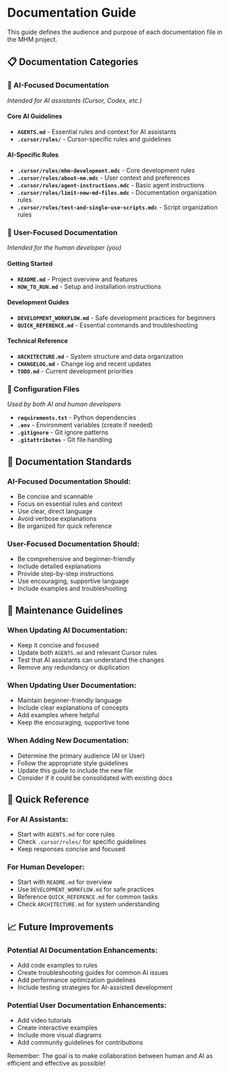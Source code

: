 # Documentation Guide

This guide defines the audience and purpose of each documentation file in the MHM project.

## 📋 Documentation Categories

### 🤖 AI-Focused Documentation
*Intended for AI assistants (Cursor, Codex, etc.)*

#### Core AI Guidelines
- **`AGENTS.md`** - Essential rules and context for AI assistants
- **`.cursor/rules/`** - Cursor-specific rules and guidelines

#### AI-Specific Rules
- **`.cursor/rules/mhm-development.mdc`** - Core development rules
- **`.cursor/rules/about-me.mdc`** - User context and preferences
- **`.cursor/rules/agent-instructions.mdc`** - Basic agent instructions
- **`.cursor/rules/limit-new-md-files.mdc`** - Documentation organization rules
- **`.cursor/rules/test-and-single-use-scripts.mdc`** - Script organization rules

### 👤 User-Focused Documentation
*Intended for the human developer (you)*

#### Getting Started
- **`README.md`** - Project overview and features
- **`HOW_TO_RUN.md`** - Setup and installation instructions

#### Development Guides
- **`DEVELOPMENT_WORKFLOW.md`** - Safe development practices for beginners
- **`QUICK_REFERENCE.md`** - Essential commands and troubleshooting

#### Technical Reference
- **`ARCHITECTURE.md`** - System structure and data organization
- **`CHANGELOG.md`** - Change log and recent updates
- **`TODO.md`** - Current development priorities

### 🔧 Configuration Files
*Used by both AI and human developers*

- **`requirements.txt`** - Python dependencies
- **`.env`** - Environment variables (create if needed)
- **`.gitignore`** - Git ignore patterns
- **`.gitattributes`** - Git file handling

## 📝 Documentation Standards

### AI-Focused Documentation Should:
- Be concise and scannable
- Focus on essential rules and context
- Use clear, direct language
- Avoid verbose explanations
- Be organized for quick reference

### User-Focused Documentation Should:
- Be comprehensive and beginner-friendly
- Include detailed explanations
- Provide step-by-step instructions
- Use encouraging, supportive language
- Include examples and troubleshooting

## 🔄 Maintenance Guidelines

### When Updating AI Documentation:
- Keep it concise and focused
- Update both `AGENTS.md` and relevant Cursor rules
- Test that AI assistants can understand the changes
- Remove any redundancy or duplication

### When Updating User Documentation:
- Maintain beginner-friendly language
- Include clear explanations of concepts
- Add examples where helpful
- Keep the encouraging, supportive tone

### When Adding New Documentation:
- Determine the primary audience (AI or User)
- Follow the appropriate style guidelines
- Update this guide to include the new file
- Consider if it could be consolidated with existing docs

## 🎯 Quick Reference

### For AI Assistants:
- Start with `AGENTS.md` for core rules
- Check `.cursor/rules/` for specific guidelines
- Keep responses concise and focused

### For Human Developer:
- Start with `README.md` for overview
- Use `DEVELOPMENT_WORKFLOW.md` for safe practices
- Reference `QUICK_REFERENCE.md` for common tasks
- Check `ARCHITECTURE.md` for system understanding

## 📈 Future Improvements

### Potential AI Documentation Enhancements:
- Add code examples to rules
- Create troubleshooting guides for common AI issues
- Add performance optimization guidelines
- Include testing strategies for AI-assisted development

### Potential User Documentation Enhancements:
- Add video tutorials
- Create interactive examples
- Include more visual diagrams
- Add community guidelines for contributions

Remember: The goal is to make collaboration between human and AI as efficient and effective as possible! 